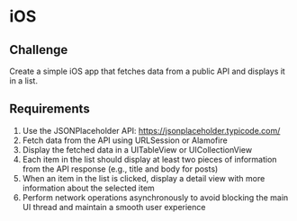 # iOS

## Challenge
Create a simple iOS app that fetches data from a public API and displays it in a list.

## Requirements
1. Use the JSONPlaceholder API: https://jsonplaceholder.typicode.com/
2. Fetch data from the API using URLSession or Alamofire
3. Display the fetched data in a UITableView or UICollectionView
4. Each item in the list should display at least two pieces of information from the API response (e.g., title and body for posts)
5. When an item in the list is clicked, display a detail view with more information about the selected item
6. Perform network operations asynchronously to avoid blocking the main UI thread and maintain a smooth user experience
